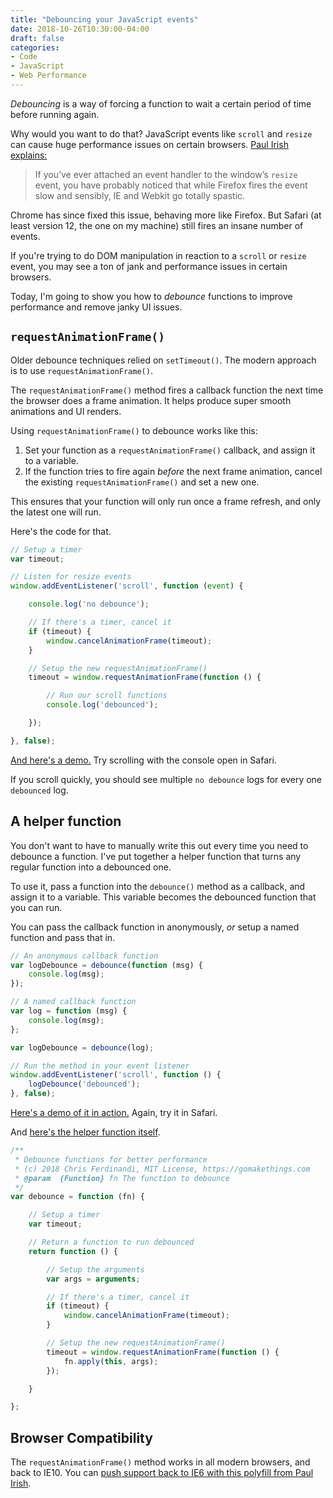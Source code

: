 ```yaml
---
title: "Debouncing your JavaScript events"
date: 2018-10-26T10:30:00-04:00
draft: false
categories:
- Code
- JavaScript
- Web Performance
---
```


*Debouncing* is a way of forcing a function to wait a certain period of time before running again.

Why would you want to do that? JavaScript events like `scroll` and `resize` can cause huge performance issues on certain browsers. [Paul Irish explains:](https://www.paulirish.com/2009/throttled-smartresize-jquery-event-handler/)

> If you’ve ever attached an event handler to the window’s `resize` event, you have probably noticed that while Firefox fires the event slow and sensibly, IE and Webkit go totally spastic.

Chrome has since fixed this issue, behaving more like Firefox. But Safari (at least version 12, the one on my machine) still fires an insane number of events.

If you're trying to do DOM manipulation in reaction to a `scroll` or `resize` event, you may see a ton of jank and performance issues in certain browsers.

Today, I'm going to show you how to *debounce* functions to improve performance and remove janky UI issues.

## `requestAnimationFrame()`

Older debounce techniques relied on `setTimeout()`. The modern approach is to use `requestAnimationFrame()`.

The `requestAnimationFrame()` method fires a callback function the next time the browser does a frame animation. It helps produce super smooth animations and UI renders.

Using `requestAnimationFrame()` to debounce works like this:

1. Set your function as a `requestAnimationFrame()` callback, and assign it to a variable.
2. If the function tries to fire again *before* the next frame animation, cancel the existing `requestAnimationFrame()` and set a new one.

This ensures that your function will only run once a frame refresh, and only the latest one will run.

Here's the code for that.

```js
// Setup a timer
var timeout;

// Listen for resize events
window.addEventListener('scroll', function (event) {

	console.log('no debounce');

	// If there's a timer, cancel it
	if (timeout) {
		window.cancelAnimationFrame(timeout);
	}

	// Setup the new requestAnimationFrame()
	timeout = window.requestAnimationFrame(function () {

		// Run our scroll functions
		console.log('debounced');

	});

}, false);
```

[And here's a demo.](https://codepen.io/cferdinandi/pen/vVbJrK) Try scrolling with the console open in Safari.

If you scroll quickly, you should see multiple `no debounce` logs for every one `debounced` log.

## A helper function

You don't want to have to manually write this out every time you need to debounce a function. I've put together a helper function that turns any regular function into a debounced one.

To use it, pass a function into the `debounce()` method as a callback, and assign it to a variable. This variable becomes the debounced function that you can run.

You can pass the callback function in anonymously, *or* setup a named function and pass that in.

```js
// An anonymous callback function
var logDebounce = debounce(function (msg) {
	console.log(msg);
});

// A named callback function
var log = function (msg) {
	console.log(msg);
};

var logDebounce = debounce(log);

// Run the method in your event listener
window.addEventListener('scroll', function () {
	logDebounce('debounced');
}, false);
```

[Here's a demo of it in action.](https://codepen.io/cferdinandi/pen/VEgzVa) Again, try it in Safari.

And [here's the helper function itself](https://vanillajstoolkit.com/helpers/debounce/).

```js
/**
 * Debounce functions for better performance
 * (c) 2018 Chris Ferdinandi, MIT License, https://gomakethings.com
 * @param  {Function} fn The function to debounce
 */
var debounce = function (fn) {

	// Setup a timer
	var timeout;

	// Return a function to run debounced
	return function () {

		// Setup the arguments
		var args = arguments;

		// If there's a timer, cancel it
		if (timeout) {
			window.cancelAnimationFrame(timeout);
		}

		// Setup the new requestAnimationFrame()
		timeout = window.requestAnimationFrame(function () {
			fn.apply(this, args);
		});

	}

};
```

## Browser Compatibility

The `requestAnimationFrame()` method works in all modern browsers, and back to IE10. You can [push support back to IE6 with this polyfill from Paul Irish](https://vanillajstoolkit.com/polyfills/requestanimationframe/).
